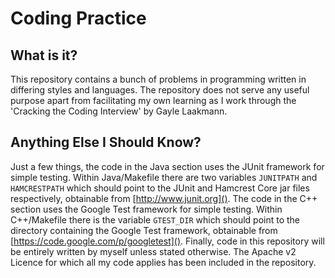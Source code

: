 Coding Practice
===============

What is it?
-----------

This repository contains a bunch of problems in programming written in differing styles and languages. The repository does not serve any useful purpose apart from facilitating my own learning as I work through the 'Cracking the Coding Interview' by Gayle Laakmann.

Anything Else I Should Know?
----------------------------

Just a few things, the code in the Java section uses the JUnit framework for simple testing. Within Java/Makefile there are two variables `JUNITPATH` and `HAMCRESTPATH` which should point to the JUnit and Hamcrest Core jar files respectively, obtainable from [http://www.junit.org](). 
The code in the C++ section uses the Google Test framework for simple testing. Within C++/Makefile there is the variable `GTEST_DIR` which should point to the directory containing the Google Test framework, obtainable from [https://code.google.com/p/googletest]().
Finally, code in this repository will be entirely written by myself unless stated otherwise. The Apache v2 Licence for which all my code applies has been included in the repository.
